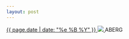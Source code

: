 ```yaml
---
layout: post
---
```


<p>
  <a href="/73">
    <time>{{ page.date | date: "%e %B %Y" }}</time>
    <img src="https://s3.amazonaws.com/life.aaronjgreenberg.com/73.jpg">
  </a>
  ABERG
</p>

